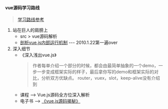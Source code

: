 #### vue源码学习路线

> [学习路线参考](https://juejin.cn/post/6844904024534155277)

1. 站在巨人的肩膀上
    * src > vue源码解析 
    * [剖析vue.js内部运行机制](https://juejin.cn/book/6844733705089449991) --- 2010.1.22第一遍over
2. 深入细节
	* 《深入浅出vue.js》
		> 作者每单介绍一个部分的时候，都会由最简单抽象的一个demo，一步一步变成框架实际的样子，最后拿你写的demo和框架实际的对比，分析双方优缺点。
		> router，vuex，slot，keep-alive没有介绍到
	* 课程 --> Vue.js源码全方位深入解析
	* 电子书 --> [《vue.js源码揭秘》](https://ustbhuangyi.github.io/vue-analysis/)

